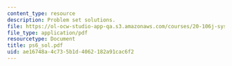```yaml
---
content_type: resource
description: Problem set solutions.
file: https://ol-ocw-studio-app-qa.s3.amazonaws.com/courses/20-106j-systems-microbiology-fall-2006/ae16748a4c735b1d4062182a91cac6f2_ps6_sol.pdf
file_type: application/pdf
resourcetype: Document
title: ps6_sol.pdf
uid: ae16748a-4c73-5b1d-4062-182a91cac6f2
---
```

